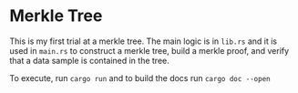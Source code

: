 # Merkle Tree

This is my first trial at a merkle tree. The main logic is in `lib.rs` and it is used in `main.rs` to construct a merkle tree, build a merkle proof, and verify that a data sample is contained in the tree.

To execute, run `cargo run` and to build the docs run `cargo doc --open` 